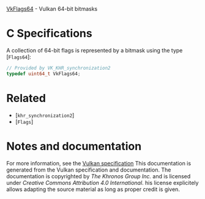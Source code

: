 [VkFlags64](https://www.khronos.org/registry/vulkan/specs/1.3-extensions/man/html/VkFlags64.html) - Vulkan 64-bit bitmasks

# C Specifications
A collection of 64-bit flags is represented by a bitmask using the type
[`Flags64`]:
```c
// Provided by VK_KHR_synchronization2
typedef uint64_t VkFlags64;
```

# Related
- [`khr_synchronization2`]
- [`Flags`]

# Notes and documentation
For more information, see the [Vulkan specification](https://www.khronos.org/registry/vulkan/specs/1.3-extensions/html/vkspec.html)
This documentation is generated from the Vulkan specification and documentation.
The documentation is copyrighted by *The Khronos Group Inc.* and is licensed under *Creative Commons Attribution 4.0 International*.
his license explicitely allows adapting the source material as long as proper credit is given.
        